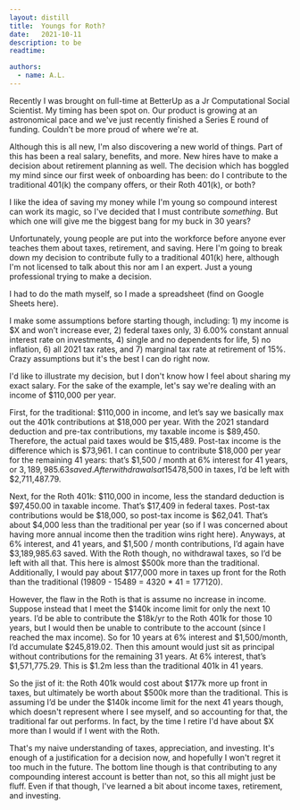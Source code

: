 ```yaml
---
layout: distill
title:  Youngs for Roth?
date:   2021-10-11
description: to be
readtime: 

authors:
  - name: A.L.
---
```


Recently I was brought on full-time at BetterUp as a Jr Computational Social Scientist. My timing has been spot on. Our product is growing at an astronomical pace and we've just recently finished a Series E round of funding. Couldn't be more proud of where we're at.

Although this is all new, I'm also discovering a new world of things. Part of this has been a real salary, benefits, and more. New hires have to make a decision about retirement planning as well. The decision which has boggled my mind since our first week of onboarding has been: do I contribute to the traditional 401(k) the company offers, or their Roth 401(k), or both?

I like the idea of saving my money while I'm young so compound interest can work its magic, so I've decided that I must contribute *something*. But which one will give me the biggest bang for my buck in 30 years?

Unfortunately, young people are put into the workforce before anyone ever teaches them about taxes, retirement, and saving. Here I'm going to break down my decision to contribute fully to a traditional 401(k) here, although I'm not licensed to talk about this nor am I an expert. Just a young professional trying to make a decision.

I had to do the math myself, so I made a spreadsheet (find on Google Sheets here).

I make some assumptions before starting though, including: 1) my income is $X and won’t increase ever, 2) federal taxes only, 3) 6.00% constant annual interest rate on investments, 4) single and no dependents for life, 5) no inflation, 6) all 2021 tax rates, and 7) marginal tax rate at retirement of 15%. Crazy assumptions but it's the best I can do right now.

I'd like to illustrate my decision, but I don't know how I feel about sharing my exact salary. For the sake of the example, let's say we're dealing with an income of $110,000 per year.

First, for the traditional: $110,000 in income, and let’s say we basically max out the 401k contributions at $18,000 per year. With the 2021 standard deduction and pre-tax contributions, my taxable income is $89,450. Therefore, the actual paid taxes would be $15,489. Post-tax income is the difference which is $73,961. I can continue to contribute $18,000 per year for the remaining 41 years: that’s $1,500 / month at 6% interest for 41 years, or $3,189,985.63 saved. After withdrawals at 15% retirement tax rate, which would be ~$478,500 in taxes, I’d be left with $2,711,487.79.

Next, for the Roth 401k: $110,000 in income, less the standard deduction is  $97,450.00 in taxable income. That’s $17,409 in federal taxes. Post-tax contributions would be $18,000, so post-tax income is $62,041. That’s about $4,000 less than the traditional per year (so if I was concerned about having more annual income then the tradition wins right here). Anyways, at 6% interest, and 41 years, and $1,500 / month contributions, I’d again have $3,189,985.63 saved. With the Roth though, no withdrawal taxes, so I’d be left with all that. This here is almost $500k more than the traditional. Additionally, I would pay about $177,000 more in taxes up front for the Roth than the traditional (19809 - 15489 = 4320 * 41 = 177120).

However, the flaw in the Roth is that is assume no increase in income. Suppose instead that I meet the $140k income limit for only the next 10 years. I’d be able to contribute the $18k/yr to the Roth 401k for those 10 years, but I would then be unable to contribute to the account (since I reached the max income). So for 10 years at 6% interest and $1,500/month, I’d accumulate $245,819.02. Then this amount would just sit as principal without contributions for the remaining 31 years. At 6% interest, that’s $1,571,775.29. This is $1.2m less than the traditional 401k in 41 years.

So the jist of it: the Roth 401k would cost about $177k more up front in taxes, but ultimately be worth about $500k more than the traditional. This is assuming I’d be under the $140k income limit for the next 41 years though, which doesn't represent where I see myself, and so accounting for that, the traditional far out performs. In fact, by the time I retire I'd have about $X more than I would if I went with the Roth.

That's my naive understanding of taxes, appreciation, and investing. It's enough of a justification for a decision now, and hopefully I won't regret it too much in the future. The bottom line though is that contributing to any compounding interest account is better than not, so this all might just be fluff. Even if that though, I've learned a bit about income taxes, retirement, and investing.